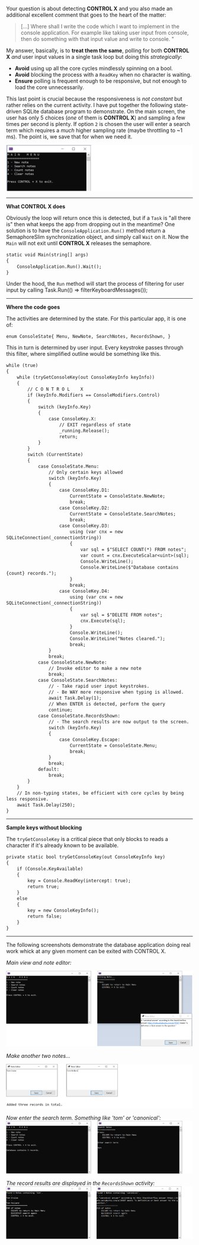 Your question is about detecting **CONTROL X** and you also made an additional excellent comment that goes to the heart of the matter:
>[...] Where shall I write the code which I want to implement in the console application. For example like taking user input from console, then do something with that input value and write to console. "

My answer, basically, is to **treat them the same**, polling for both **CONTROL X** _and_ user input values in a single task loop but doing this _strategically_:

- **Avoid** using up all the core cycles mindlessly spinning on a bool.
- **Avoid** blocking the process with a `ReadKey` when no character is waiting.
- **Ensure** polling is frequent enough to be responsive, but not enough to load the core unnecessarily.

This last point is crucial because the responsiveness is _not constant_ but rather relies on the current activity. I have put together the following state-driven SQLite database program to demonstrate. On the main screen, the user has only 5 choices (_one_ of them is **CONTROL X**) and sampling a few times per second is plenty. If option `2` is chosen the user will enter a search term which requires a _much_ higher sampling rate (maybe throttling to ~1 ms). The point is, we save that for when we need it.

![Main Menu](https://github.com/IVSoftware/key_filter_for_console/blob/master/key_filter_for_console/ReadMe/small%20screenshot.png)

***
**What **CONTROL X** does**

Obviously the loop will return once this is detected, but if a `Task` is "all there is" then what keeps the app from dropping out in the meantime? One solution is to have the `ConsoleApplication.Run()` method return a SemaphoreSlim synchronization object, and simply call `Wait` on it. Now the `Main` will not exit until **CONTROL X** releases the semaphore. 

    static void Main(string[] args)
    {
        ConsoleApplication.Run().Wait();
    }

Under the hood, the `Run` method will start the process of filtering for user input by calling
    Task.Run(() => filterKeyboardMessages());
***
**Where the code goes**

The activities are determined by the state. For this particular app, it is one of:

    enum ConsoleState{ Menu, NewNote, SearchNotes, RecordsShown, }

This in turn is determined by user input. Every keystroke passes through this filter, where simplified outline would be something like this.

    while (true)
    {
        while (tryGetConsoleKey(out ConsoleKeyInfo keyInfo))
        {
            // C O N T R O L    X 
            if (keyInfo.Modifiers == ConsoleModifiers.Control)
            {
                switch (keyInfo.Key)
                {
                    case ConsoleKey.X:
                        // EXIT regardless of state
                        _running.Release();
                        return;
                }
            }
            switch (CurrentState)
            {
                case ConsoleState.Menu:
                    // Only certain keys allowed
                    switch (keyInfo.Key)
                    {
                        case ConsoleKey.D1:
                            CurrentState = ConsoleState.NewNote;
                            break;
                        case ConsoleKey.D2:
                            CurrentState = ConsoleState.SearchNotes;
                            break;
                        case ConsoleKey.D3:
                            using (var cnx = new SQLiteConnection(_connectionString))
                            {
                                var sql = $"SELECT COUNT(*) FROM notes";
                                var count = cnx.ExecuteScalar<uint>(sql);
                                Console.WriteLine();
                                Console.WriteLine($"Database contains {count} records.");
                            }
                            break;
                        case ConsoleKey.D4:
                            using (var cnx = new SQLiteConnection(_connectionString))
                            {
                                var sql = $"DELETE FROM notes";
                                cnx.Execute(sql);
                            }
                            Console.WriteLine();
                            Console.WriteLine("Notes cleared.");
                            break;
                    }
                    break;
                case ConsoleState.NewNote:
                    // Invoke editor to make a new note
                    break;
                case ConsoleState.SearchNotes:
                    // - Take rapid user input keystrokes.
                    // - Be WAY more responsive when typing is allowed.
                    await Task.Delay(1);
                    // When ENTER is detected, perform the query
                    continue;
                case ConsoleState.RecordsShown:
                    // - The search results are now output to the screen.
                    switch (keyInfo.Key)
                    {
                        case ConsoleKey.Escape:
                            CurrentState = ConsoleState.Menu;
                            break;
                    }
                    break;
                default:
                    break;
            }
        }
        // In non-typing states, be efficient with core cycles by being less responsive.
        await Task.Delay(250);
    }

***
**Sample keys without blocking**

The `tryGetConsoleKey` is a critical piece that only blocks to reads a character if it's already known to be available.

    private static bool tryGetConsoleKey(out ConsoleKeyInfo key)
    {
        if (Console.KeyAvailable)
        {
            key = Console.ReadKey(intercept: true);
            return true;
        }
        else
        {
            key = new ConsoleKeyInfo();
            return false;
        }
    }

***
The following screenshots demonstrate the database application doing real work whick at any given moment can be exited with CONTROL X.

_Main view and note editor:_

![main and edit note](https://github.com/IVSoftware/key_filter_for_console/blob/master/key_filter_for_console/ReadMe/menu-driven-canonical.1-2.png)


_Make another two notes..._

![make two more notes](https://github.com/IVSoftware/key_filter_for_console/blob/master/key_filter_for_console/ReadMe/menu-driven-canonical.3-4.png)

_Now enter the search term. Something like 'tom' or 'canonical':_
![enter a search term](https://github.com/IVSoftware/key_filter_for_console/blob/master/key_filter_for_console/ReadMe/menu-driven-canonical.5-6.png)


_The record results are displayed in the `RecordsShown` activity:_
![query result](https://github.com/IVSoftware/key_filter_for_console/blob/master/key_filter_for_console/ReadMe/menu-driven-canonical.7-8.png)


